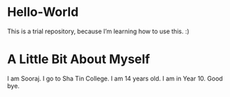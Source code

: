 # Hello-World
This is a trial repository, because I’m learning how to use this. :)
# A Little Bit About Myself
I am Sooraj. I go to Sha Tin College. I am 14 years old. I am in Year 10. Good bye.
